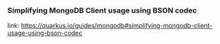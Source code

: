 ### Simplifying MongoDB Client usage using BSON codec

link: https://quarkus.io/guides/mongodb#simplifying-mongodb-client-usage-using-bson-codec